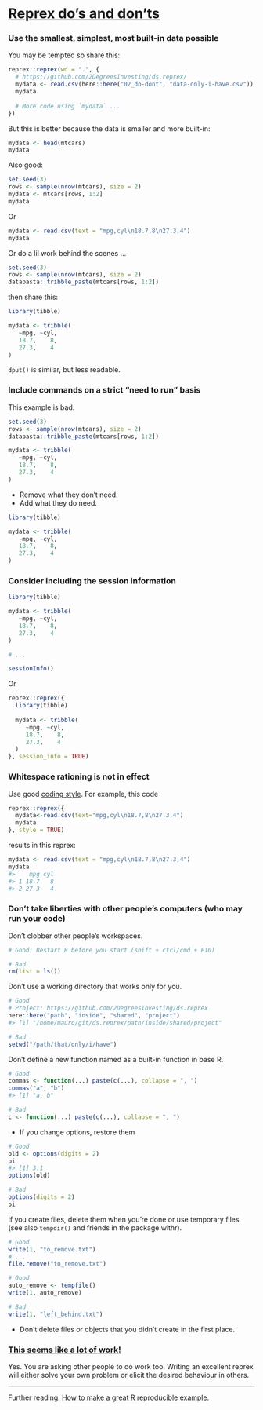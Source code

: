 
# [Reprex do’s and don’ts](https://reprex.tidyverse.org/articles/reprex-dos-and-donts.html)

### Use the smallest, simplest, most built-in data possible

You may be tempted so share this:

``` r
reprex::reprex(wd = ".", {
  # https://github.com/2DegreesInvesting/ds.reprex/
  mydata <- read.csv(here::here("02_do-dont", "data-only-i-have.csv"))
  mydata
  
  # More code using `mydata` ...
})
```

But this is better because the data is smaller and more built-in:

``` r
mydata <- head(mtcars)
mydata
```

Also good:

``` r
set.seed(3)
rows <- sample(nrow(mtcars), size = 2)
mydata <- mtcars[rows, 1:2]
mydata
```

Or

``` r
mydata <- read.csv(text = "mpg,cyl\n18.7,8\n27.3,4")
mydata
```

Or do a lil work behind the scenes …

``` r
set.seed(3)
rows <- sample(nrow(mtcars), size = 2)
datapasta::tribble_paste(mtcars[rows, 1:2])  
```

then share this:

``` r
library(tibble)

mydata <- tribble(
   ~mpg, ~cyl,
   18.7,    8,
   27.3,    4
)
```

`dput()` is similar, but less readable.

### Include commands on a strict “need to run” basis

This example is bad.

``` r
set.seed(3)
rows <- sample(nrow(mtcars), size = 2)
datapasta::tribble_paste(mtcars[rows, 1:2])  

mydata <- tribble(
   ~mpg, ~cyl,
   18.7,    8,
   27.3,    4
)
```

-   Remove what they don’t need.
-   Add what they do need.

``` r
library(tibble)

mydata <- tribble(
   ~mpg, ~cyl,
   18.7,    8,
   27.3,    4
)
```

### Consider including the session information

``` r
library(tibble)

mydata <- tribble(
   ~mpg, ~cyl,
   18.7,    8,
   27.3,    4
)

# ...

sessionInfo()
```

Or

``` r
reprex::reprex({
  library(tibble)
  
  mydata <- tribble(
     ~mpg, ~cyl,
     18.7,    8,
     27.3,    4
  )
}, session_info = TRUE)
```

### Whitespace rationing is not in effect

Use good [coding style](https://style.tidyverse.org/). For example, this
code

``` r
reprex::reprex({
  mydata<-read.csv(text="mpg,cyl\n18.7,8\n27.3,4")
  mydata
}, style = TRUE)
```

results in this reprex:

``` r
mydata <- read.csv(text = "mpg,cyl\n18.7,8\n27.3,4")
mydata
#>    mpg cyl
#> 1 18.7   8
#> 2 27.3   4
```

### Don’t take liberties with other people’s computers (who may run your code)

Don’t clobber other people’s workspaces.

``` r
# Good: Restart R before you start (shift + ctrl/cmd + F10)

# Bad
rm(list = ls())
```

Don’t use a working directory that works only for you.

``` r
# Good
# Project: https://github.com/2DegreesInvesting/ds.reprex
here::here("path", "inside", "shared", "project")
#> [1] "/home/mauro/git/ds.reprex/path/inside/shared/project"

# Bad
setwd("/path/that/only/i/have")
```

Don’t define a new function named as a built-in function in base R.

``` r
# Good 
commas <- function(...) paste(c(...), collapse = ", ")
commas("a", "b")
#> [1] "a, b"

# Bad
c <- function(...) paste(c(...), collapse = ", ")
```

-   If you change options, restore them

``` r
# Good
old <- options(digits = 2)
pi
#> [1] 3.1
options(old)

# Bad
options(digits = 2)
pi
```

If you create files, delete them when you’re done or use temporary files
(see also `tempdir()` and friends in the package withr).

``` r
# Good
write(1, "to_remove.txt")
# ...
file.remove("to_remove.txt")

# Good
auto_remove <- tempfile()
write(1, auto_remove)

# Bad
write(1, "left_behind.txt")
```

-   Don’t delete files or objects that you didn’t create in the first
    place.

### [This seems like a lot of work!](https://reprex.tidyverse.org/articles/reprex-dos-and-donts.html#this-seems-like-a-lot-of-work)

Yes. You are asking other people to do work too. Writing an excellent
reprex will either solve your own problem or elicit the desired
behaviour in others.

------------------------------------------------------------------------

Further reading: [How to make a great R reproducible
example](https://stackoverflow.com/questions/5963269/how-to-make-a-great-r-reproducible-example/16532098).
